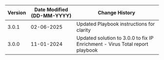 | **Version** | **Date Modified (DD-MM-YYYY)** | **Change History**                                                 |
|-------------|--------------------------------|--------------------------------------------------------------------|
| 3.0.1       | 02-06-2025                     | Updated Playbook instructions for clarity                          |
| 3.0.0       | 11-01-2024                     | Updated solution to 3.0.0 to fix IP Enrichment - Virus Total report playbook|   
